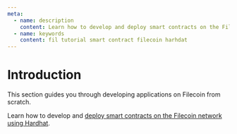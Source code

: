 ```yaml
---
meta:
  - name: description
    content: Learn how to develop and deploy smart contracts on the Filecoin network.
  - name: keywords
    content: fil tutorial smart contract filecoin harhdat
---
```


# Introduction

This section guides you through developing applications on Filecoin from scratch.

Learn how to develop and [deploy smart contracts on the Filecoin network using Hardhat](/tutorials/filecoin/deploy-an-erc20-token-on-filecoin-with-hardhat).